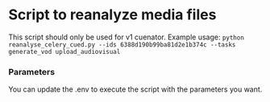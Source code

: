 # Script to reanalyze media files 

This script should only be used for v1 cuenator.
Example usage:
```python reanalyse_celery_cued.py --ids 6388d190b99ba81d2e1b374c --tasks generate_vod upload_audiovisual```



### Parameters

You can update the .env to execute the script with the parameters you want. 
